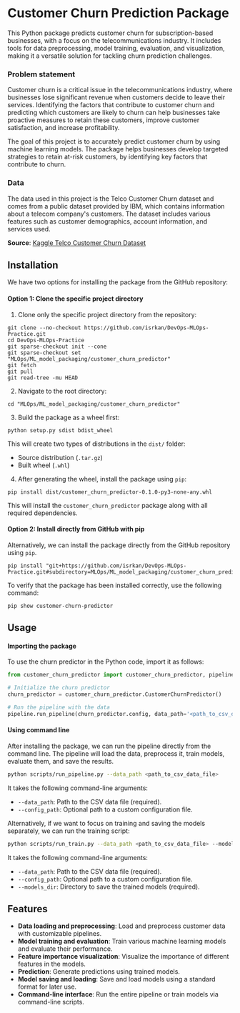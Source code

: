 # Customer Churn Prediction Package

This Python package predicts customer churn for subscription-based businesses, with a focus on the telecommunications industry. It includes tools for data preprocessing, model training, evaluation, and visualization, making it a versatile solution for tackling churn prediction challenges.

### Problem statement
Customer churn is a critical issue in the telecommunications industry, where businesses lose significant revenue when customers decide to leave their services. Identifying the factors that contribute to customer churn and predicting which customers are likely to churn can help businesses take proactive measures to retain these customers, improve customer satisfaction, and increase profitability.

The goal of this project is to accurately predict customer churn by using machine learning models. The package helps businesses develop targeted strategies to retain at-risk customers, by identifying key factors that contribute to churn.

### Data
The data used in this project is the Telco Customer Churn dataset and comes from a public dataset provided by IBM, which contains information about a telecom company's customers. The dataset includes various features such as customer demographics, account information, and services used.

**Source**: [Kaggle Telco Customer Churn Dataset](https://www.kaggle.com/datasets/blastchar/telco-customer-churn)

## Installation
We have two options for installing the package from the GitHub repository:

#### Option 1: Clone the specific project directory
1. Clone only the specific project directory from the repository:
```
git clone --no-checkout https://github.com/isrkan/DevOps-MLOps-Practice.git
cd DevOps-MLOps-Practice
git sparse-checkout init --cone
git sparse-checkout set "MLOps/ML_model_packaging/customer_churn_predictor"
git fetch
git pull
git read-tree -mu HEAD
```

2. Navigate to the root directory:
```
cd "MLOps/ML_model_packaging/customer_churn_predictor"
```

3. Build the package as a wheel first:
```
python setup.py sdist bdist_wheel
```

This will create two types of distributions in the `dist/` folder:
- Source distribution (`.tar.gz`)
- Built wheel (`.whl`)

4. After generating the wheel, install the package using `pip`:
```
pip install dist/customer_churn_predictor-0.1.0-py3-none-any.whl
```

This will install the `customer_churn_predictor` package along with all required dependencies.

#### Option 2: Install directly from GitHub with pip
Alternatively, we can install the package directly from the GitHub repository using `pip`.
```
pip install "git+https://github.com/isrkan/DevOps-MLOps-Practice.git#subdirectory=MLOps/ML_model_packaging/customer_churn_predictor"
```

To verify that the package has been installed correctly, use the following command:
```
pip show customer-churn-predictor
```

## Usage

#### Importing the package
To use the churn predictor in the Python code, import it as follows:

```python
from customer_churn_predictor import customer_churn_predictor, pipeline

# Initialize the churn predictor
churn_predictor = customer_churn_predictor.CustomerChurnPredictor()

# Run the pipeline with the data
pipeline.run_pipeline(churn_predictor.config, data_path='<path_to_csv_data_file>')
```

#### Using command line
After installing the package, we can run the pipeline directly from the command line. The pipeline will load the data, preprocess it, train models, evaluate them, and save the results.

```bash
python scripts/run_pipeline.py --data_path <path_to_csv_data_file>
```

It takes the following command-line arguments:
- `--data_path`: Path to the CSV data file (required).
- `--config_path`: Optional path to a custom configuration file.

Alternatively, if we want to focus on training and saving the models separately, we can run the training script:

```bash
python scripts/run_train.py --data_path <path_to_csv_data_file> --models_dir <directory_to_save_models>
```

It takes the following command-line arguments:
- `--data_path`: Path to the CSV data file (required).
- `--config_path`: Optional path to a custom configuration file.
- `--models_dir`: Directory to save the trained models (required).

## Features

- **Data loading and preprocessing**: Load and preprocess customer data with customizable pipelines.
- **Model training and evaluation**: Train various machine learning models and evaluate their performance.
- **Feature importance visualization**: Visualize the importance of different features in the models.
- **Prediction**: Generate predictions using trained models.
- **Model saving and loading**: Save and load models using a standard format for later use.
- **Command-line interface**: Run the entire pipeline or train models via command-line scripts.